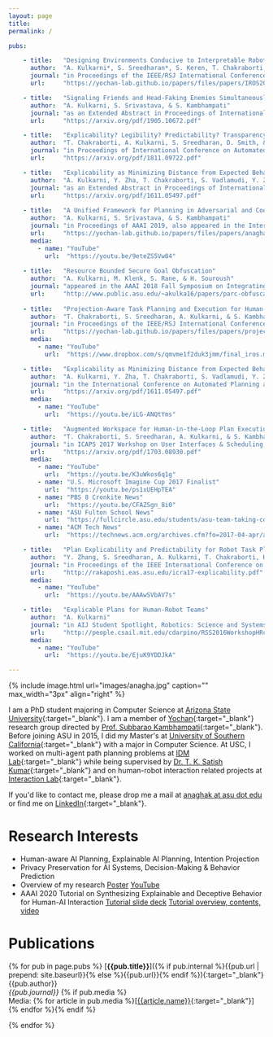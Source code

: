 ```yaml
---
layout: page
title:
permalink: /

pubs:

    - title:   "Designing Environments Conducive to Interpretable Robot Behavior"
      author:  "A. Kulkarni*, S. Sreedharan*, S. Keren, T. Chakraborti, D. Smith, & S. Kambhampati"
      journal: "in Proceedings of the IEEE/RSJ International Conference on Intelligent Robots and Systems (IROS) 2020."
      url:     "https://yochan-lab.github.io/papers/files/papers/IROS2020_design_for_explicability.pdf"

    - title:   "Signaling Friends and Head-Faking Enemies Simultaneously: Balancing Goal Obfuscation and Goal Legibility"
      author:  "A. Kulkarni, S. Srivastava, & S. Kambhampati"
      journal: "as an Extended Abstract in Proceedings of International Conference on Autonomous Agents and Multiagent Systems (AAMAS) 2020."
      url:     "https://arxiv.org/pdf/1905.10672.pdf"

    - title:   "Explicability? Legibility? Predictability? Transparency? Privacy? Security? The Emerging Landscape of Interpretable Agent Behavior"
      author:  "T. Chakraborti, A. Kulkarni, S. Sreedharan, D. Smith, & S. Kambhampati"
      journal: "in Proceedings of International Conference on Automated Planning and Scheduling (ICAPS) 2019."
      url:     "https://arxiv.org/pdf/1811.09722.pdf"

    - title:   "Explicability as Minimizing Distance from Expected Behavior"
      author:  "A. Kulkarni, Y. Zha, T. Chakraborti, S. Vadlamudi, Y. Zhang, & S. Kambhampati"
      journal: "as an Extended Abstract in Proceedings of International Conference on Autonomous Agents and Multiagent Systems (AAMAS) 2019."
      url:     "https://arxiv.org/pdf/1611.05497.pdf"
  
    - title:   "A Unified Framework for Planning in Adversarial and Cooperative Environments"
      author:  "A. Kulkarni, S. Srivastava, & S. Kambhampati"
      journal: "in Proceedings of AAAI 2019, also appeared in the International Conference on Automated Planning and Scheduling (ICAPS) 2018 Workshop on Planning and Robotics."
      url:     "https://yochan-lab.github.io/papers/files/papers/anagha-aaai-2019.pdf"
      media:
        - name: "YouTube"
          url:  "https://youtu.be/9eteZS5Vw84"
    
    - title:   "Resource Bounded Secure Goal Obfuscation"
      author:  "A. Kulkarni, M. Klenk, S. Rane, & H. Souroush"
      journal: "appeared in the AAAI 2018 Fall Symposium on Integrating Planning, Diagnosis and Causal Reasoning, and in AAAI 2019 Workshop on Plan, Activity and Intent Recognition."
      url:     "http://www.public.asu.edu/~akulka16/papers/parc-obfuscation-aaai.pdf"
      
    - title:   "Projection-Aware Task Planning and Execution for Human-in-the-Loop Operation of Robots in a Mixed-Reality Workspace"
      author:  "T. Chakraborti, S. Sreedharan, A. Kulkarni, & S. Kambhampati"
      journal: "in Proceedings of the IEEE/RSJ International Conference on Intelligent Robots and Systems (IROS) 2018, also appeared in HRI 2018 Workshop on Virtual, Augmented and Mixed Reality for Human-Robot Interaction, and in ICAPS 2018 Workshop on User Interfaces & Scheduling & Planning."
      url:     "https://yochan-lab.github.io/papers/files/papers/projection-aware.pdf"
      media:
        - name: "YouTube"
          url:  "https://www.dropbox.com/s/qmvme1f2duk3jmm/final_iros.mp4"

    - title:   "Explicability as Minimizing Distance from Expected Behavior"
      author:  "A. Kulkarni, Y. Zha, T. Chakraborti, S. Vadlamudi, Y. Zhang, & S. Kambhampati"
      journal: "in the International Conference on Automated Planning and Scheduling (ICAPS) 2018 Workshop on Explainable AI Planning."
      url:     "https://arxiv.org/pdf/1611.05497.pdf"
      media:
        - name: "YouTube"
          url:  "https://youtu.be/iLG-ANQtYms"

    - title:   "Augmented Workspace for Human-in-the-Loop Plan Execution"
      author:  "T. Chakraborti, S. Sreedharan, A. Kulkarni, & S. Kambhampati"
      journal: "in ICAPS 2017 Workshop on User Interfaces & Scheduling & Planning; and ICAPS 2017 System Demonstrations and Exhibits."
      url:     "https://arxiv.org/pdf/1703.08930.pdf"
      media:
        - name: "YouTube"
          url:  "https://youtu.be/K3uWkos6q1g"
        - name: "U.S. Microsoft Imagine Cup 2017 Finalist"
          url:  "https://youtu.be/ps1xUEHpTEA"
        - name: "PBS 8 Cronkite News"
          url:  "https://youtu.be/CFAZSgn_8i0"
        - name: "ASU Fulton School News"
          url:  "https://fullcircle.asu.edu/students/asu-team-taking-concept-closer-human-robot-connection-u-s-imagine-cup-finals/"
        - name: "ACM Tech News"
          url:  "https://technews.acm.org/archives.cfm?fo=2017-04-apr/apr-17-2017.html"

    - title:   "Plan Explicability and Predictability for Robot Task Planning"
      author:  "Y. Zhang, S. Sreedharan, A. Kulkarni, T. Chakraborti, H. H. Zhuo, & S. Kambhampati"
      journal: "in Proceedings of the IEEE International Conference on Robotics and Automation (ICRA) 2017, and also appeared in Robotics: Science and Systems (RSS) 2016 Workshop on Planning for Human-Robot Interaction: Shared Autonomy and Collaborative Robotics."
      url:     "http://rakaposhi.eas.asu.edu/icra17-explicability.pdf"
      media:
        - name: "YouTube"
          url:  "https://youtu.be/AAAwSVbAV7s"

    - title:   "Explicable Plans for Human-Robot Teams"
      author:  "A. Kulkarni"
      journal: "in AIJ Student Spotlight, Robotics: Science and Systems (RSS) 2016 Workshop on Planning for Human-Robot Interaction: Shared Autonomy and Collaborative Robotics."
      url:     "http://people.csail.mit.edu/cdarpino/RSS2016WorkshopHRcolla/abstracts/RSS16WS_AI_award_ExplicablePlans.pdf"
      media:
        - name: "YouTube"
          url:  "https://youtu.be/EjuK9YDDJkA"

---
```


{% include image.html url="images/anagha.jpg" caption="" max_width="3px" align="right" %}

I am a PhD student majoring in Computer Science at [Arizona State University](http://www.asu.edu){:target="_blank"}. I am a member of [Yochan](https://yochan-lab.github.io/home/){:target="_blank"} research group directed by [Prof. Subbarao Kambhampati](http://rakaposhi.eas.asu.edu/){:target="_blank"}. Before joining ASU in 2015, I did my Master's at [University of Southern California](http://www.usc.edu){:target="_blank"} with a major in Computer Science. At USC, I worked on multi-agent path planning problems at [IDM Lab](http://idm-lab.org){:target="_blank"} while being supervised by [Dr. T. K. Satish Kumar](https://www.tkskwork.org/){:target="_blank"} and on human-robot interaction related projects at [Interaction Lab](http://robotics.usc.edu/interaction/){:target="_blank"}.

If you'd like to contact me, please drop me a mail at [anaghak at asu dot edu](mailto:anaghak@asu.edu) or find me on [LinkedIn](https://www.linkedin.com/in/anaghapk){:target="_blank"}.

# Research Interests
* Human-aware AI Planning, Explainable AI Planning, Intention Projection
* Privacy Preservation for AI Systems, Decision-Making & Behavior Prediction
* Overview of my research [Poster](https://www.dropbox.com/s/zxo80tsqxl40t5t/ResearchPoster.pdf?dl=0) [YouTube](https://youtu.be/WvjNAWtnCbs)
* AAAI 2020 Tutorial on Synthesizing Explainable and Deceptive Behavior for Human-AI Interaction
[Tutorial slide deck](https://www.dropbox.com/s/9z9iedehwhcxm22/tutorial.pdf?dl=0) [Tutorial overview, contents, video](https://yochan-lab.github.io/tutorial/AAAI-2020/)

# <a name="publications"></a>Publications 

{% for pub in page.pubs %}
[**{{pub.title}}**]({% if pub.internal %}{{pub.url | prepend: site.baseurl}}{% else %}{{pub.url}}{% endif %}){:target="_blank"}<br />
{{pub.author}}<br />
*{{pub.journal}}*
{% if pub.media %}<br />Media: {% for article in pub.media %}[[{{article.name}}]({{article.url}}){:target="_blank"}] {% endfor %}{% endif %}

{% endfor %}
